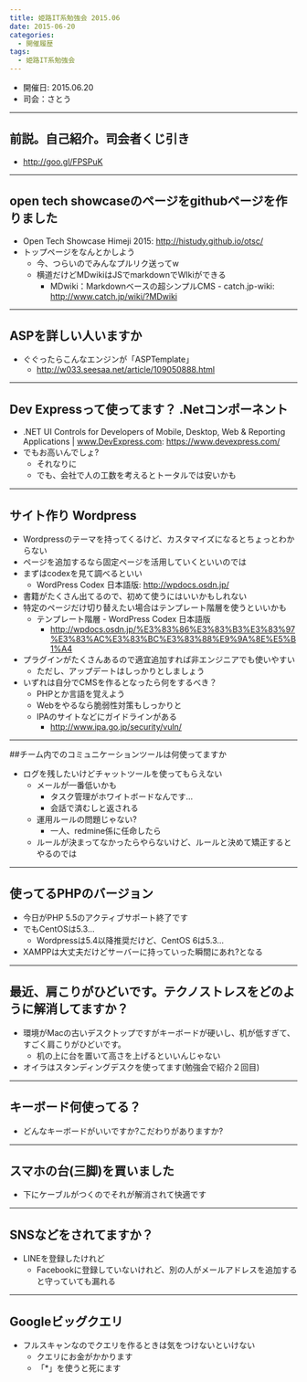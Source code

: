 ```yaml
---
title: 姫路IT系勉強会 2015.06
date: 2015-06-20
categories:
  - 開催履歴
tags:
  - 姫路IT系勉強会
---
```


* 開催日: 2015.06.20
* 司会：さとう

----------

## 前説。自己紹介。司会者くじ引き

* http://goo.gl/FPSPuK

----------

## open tech showcaseのページをgithubページを作りました

* Open Tech Showcase Himeji 2015: http://histudy.github.io/otsc/
* トップページをなんとかしよう
  * 今、つらいのでみんなプルリク送ってw
  * 横道だけどMDwikiはJSでmarkdownでWIkiができる
    * MDwiki：Markdownベースの超シンプルCMS - catch.jp-wiki: http://www.catch.jp/wiki/?MDwiki

----------

## ASPを詳しい人いますか

* ぐぐったらこんなエンジンが「ASPTemplate」
  * http://w033.seesaa.net/article/109050888.html

----------

## Dev Expressって使ってます？ .Netコンポーネント

* .NET UI Controls for Developers of Mobile, Desktop, Web & Reporting Applications | www.DevExpress.com: https://www.devexpress.com/
* でもお高いんでしょ?
  * それなりに
  * でも、会社で人の工数を考えるとトータルでは安いかも

----------

## サイト作り Wordpress

* Wordpressのテーマを持ってくるけど、カスタマイズになるとちょっとわからない
* ページを追加するなら固定ページを活用していくといいのでは
* まずはcodexを見て調べるといい
  * WordPress Codex 日本語版: http://wpdocs.osdn.jp/
* 書籍がたくさん出てるので、初めて使うにはいいかもしれない
* 特定のページだけ切り替えたい場合はテンプレート階層を使うといいかも
  * テンプレート階層 - WordPress Codex 日本語版
    * http://wpdocs.osdn.jp/%E3%83%86%E3%83%B3%E3%83%97%E3%83%AC%E3%83%BC%E3%83%88%E9%9A%8E%E5%B1%A4
* プラグインがたくさんあるので適宜追加すれば非エンジニアでも使いやすい
  * ただし、アップデートはしっかりとしましょう
* いずれは自分でCMSを作るとなったら何をするべき？
  * PHPとか言語を覚えよう
  * Webをやるなら脆弱性対策もしっかりと
  * IPAのサイトなどにガイドラインがある
    * http://www.ipa.go.jp/security/vuln/

----------

##チーム内でのコミュニケーションツールは何使ってますか

* ログを残したいけどチャットツールを使ってもらえない
  * メールが一番低いかも
    * タスク管理がホワイトボードなんです…
    * 会話で済むしと返される
  * 運用ルールの問題じゃない?
    * 一人、redmine係に任命したら
  * ルールが決まってなかったらやらないけど、ルールと決めて矯正するとやるのでは

----------

## 使ってるPHPのバージョン

* 今日がPHP 5.5のアクティブサポート終了です
* でもCentOSは5.3…
  * Wordpressは5.4以降推奨だけど、CentOS 6は5.3…
* XAMPPは大丈夫だけどサーバーに持っていった瞬間にあれ?となる

----------

## 最近、肩こりがひどいです。テクノストレスをどのように解消してますか？

* 環境がMacの古いデスクトップですがキーボードが硬いし、机が低すぎて、すごく肩こりがひどいです。
  * 机の上に台を置いて高さを上げるといいんじゃない
* オイラはスタンディングデスクを使ってます(勉強会で紹介２回目)

----------

## キーボード何使ってる？

* どんなキーボードがいいですか?こだわりがありますか?

----------

## スマホの台(三脚)を買いました

* 下にケーブルがつくのでそれが解消されて快適です

----------

## SNSなどをされてますか？

* LINEを登録したけれど
  * Facebookに登録していないけれど、別の人がメールアドレスを追加すると守っていても漏れる

----------

## Googleビッグクエリ

* フルスキャンなのでクエリを作るときは気をつけないといけない
  * クエリにお金がかかります
  * 「*」を使うと死にます
